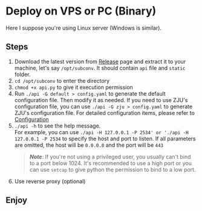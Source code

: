 # Deploy on VPS or PC (Binary)
Here I suppose you're using Linux server (Windows is similar).  

## Steps
1. Download the latest version from [Release](https://github.com/SubConv/SubConv/releases) page and extract it to your machine, let's say `/opt/subconv`. It should contain `api` file and `static` folder.
2. `cd /opt/subconv` to enter the directory
3. `chmod +x api.py` to give it execution permission
4. Run `./api -G default > config.yaml` to generate the default configuration file. Then modify it as needed. If you need to use ZJU's configuration file, you can use `./api -G zju > config.yaml` to generate ZJU's configuration file. For detailed configuration items, please refer to [Configuration](../configuration/overview)
5. `./api -h` to see the help message.  
   For example, you can use `./api -H 127.0.0.1 -P 2534' or './api -H 127.0.0.1 -P 2534` to specify the host and port to listen. If all parameters are omitted, the host will be `0.0.0.0` and the port will be `443`  
   > ***Note***: If you're not using a privileged user, you usually can't bind to a port below 1024. It's recommended to use a high port or you can use `setcap` to give python the permission to bind to a low port.
6. Use reverse proxy (optional)

## Enjoy

